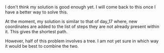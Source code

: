 I don't think my solution is good enough yet. I will come back to this once I have a better way to solve this.

At the moment, my solution is similar to that of day_17 where, new coordinates are added to the list of steps they are not already present within it. This gives the shortest path.

However, half of this problem involves a tree. I am not yet sure in which way it would be best to combine the two.
